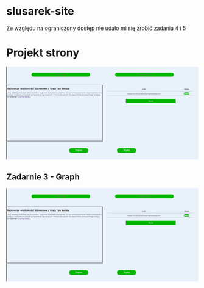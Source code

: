 # slusarek-site
<p>Ze względu na ograniczony dostęp nie udało mi się zrobić zadania 4 i 5<p>
<h1>Projekt strony</h1>
<img src="/STRONA.png" alt="Projekt strony"/>
<h2>Zadarnie 3 - Graph</h2>
<img src="/STRONA.png" alt="Projekt strony"/>
